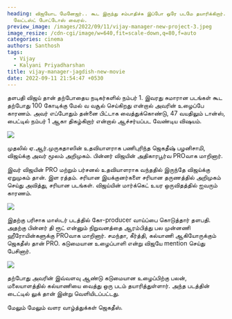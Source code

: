```yaml
---
heading: விஜயோட மேனேஜர்.. கூட இருந்து சம்பாதிச்சு இப்போ ஒரே படமே தயாரிக்கிறார்.
  லேட்டஸ்ட் போட்டோஸ் வைரல்.
preview_image: /images/2022/09/11/vijay-manager-new-project-3.jpeg
image_resize: /cdn-cgi/image/w=640,fit=scale-down,q=80,f=auto
categories: cinema
authors: Santhosh
tags:
  - Vijay
  - Kalyani Priyadharshan
title: vijay-manager-jagdish-new-movie
date: 2022-09-11 21:54:47 +0530
---
```



தளபதி விஜய் தான் தற்போதைய நடிகர்களில் நம்பர் 1. இவரது சுமாரான படங்கள் கூட தற்போது 100 கோடிக்கு மேல் வ வசூல் செய்கிறது என்றால் அவரின் உழைப்பே காரணம். அவர் எப்போதும் தன்னை பிட்டாக வைத்துக்கொண்டு, 47 வயதிலும் டான்ஸ், பைட்டில் நம்பர் 1 ஆகா திகழ்கிறார் என்றால் ஆச்சர்யப்பட வேண்டிய விஷயம்.

![](/images/2022/09/11/vijay-manager-new-project.jpeg)

முதலில் ஏ.ஆர்.முருகதாஸின் உதவியாளராக பணிபுரிந்த ஜெகதீஷ் பழனிசாமி, விஜய்க்கு அவர் மூலம் அறிமுகம். பின்னர் விஜயின் அதிகாரபூர்வ PROவாக மாறினார்.

இவர் விஜயின் PRO மற்றும் பர்சனல் உதவியாளராக வந்ததில் இருந்தே விஜய்க்கு ஏறுமுகம் தான். இள ரத்தம். சரியான இயக்குனர்களை சரியான தருணத்தில் அறிமுகம் செய்து அவித்து, சரியான படங்கள். விஜய்யின் மார்க்கெட் உயர ஒருவிதத்தில் ஐவரும் காரணம். 

![](/images/2022/09/11/vijay-manager-new-project-1.jpeg)

இதற்கு பரிசாக மாஸ்டர் படத்தில் கோ-producer வாய்ப்பை கொடுத்தார் தளபதி. அதற்கு பின்னர் தி ரூட் என்னும் நிறுவனத்தை ஆரம்பித்து பல முன்னணி ஹீரோயின்களுக்கு PROவாக மாறினார். சமந்தா, கீர்த்தி, கல்யாணி ஆகியோருக்கும் ஜெகதீஸ் தான் PRO. கடுமையான உழைப்பாளி என்று விஜயே mention செய்து பேசினார்.

![](/images/2022/09/11/vijay-manager-new-project-2.jpeg)

தற்போது அவரின் இவ்வளவு ஆண்டு கடுமையான உழைப்பிற்கு பலன், மலையாளத்தில் கல்யாணியை வைத்து ஒரு படம் தயாரித்துள்ளார். அந்த படத்தின் டைட்டில் லுக் தான் இன்று வெளியிடப்பட்டது.

மேலும் மேலும் வளர வாழ்த்துக்கள் ஜெகதீஸ்.